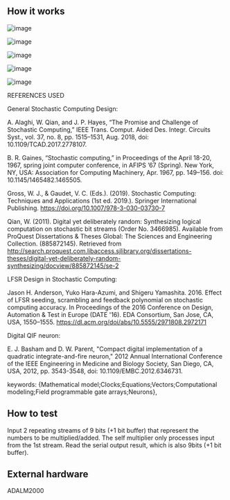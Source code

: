 <!---

This file is used to generate your project datasheet. Please fill in the information below and delete any unused
sections.

You can also include images in this folder and reference them in the markdown. Each image must be less than
512 kb in size, and the combined size of all images must be less than 1 MB.
-->

## How it works
![image](https://github.com/user-attachments/assets/571bae1e-6f5d-4b4e-9777-e8c605c9ca7c)

![image](https://github.com/user-attachments/assets/6e3752d7-a5d7-4eb7-84ed-525289fe7e87)

![image](https://github.com/user-attachments/assets/fcab6fb1-10ba-4726-8425-0483b531dcbb)

![image](https://github.com/user-attachments/assets/efc9ba6b-c90a-40f7-8d51-2793fe7630d8)

![image](https://github.com/user-attachments/assets/44a38e96-9751-43b5-a7a7-c04c945208de)

REFERENCES USED
​

General Stochastic Computing Design:​

A. Alaghi, W. Qian, and J. P. Hayes, “The Promise and Challenge of Stochastic Computing,” IEEE Trans. Comput. Aided Des. Integr. Circuits Syst., vol. 37, no. 8, pp. 1515–1531, Aug. 2018, doi: 10.1109/TCAD.2017.2778107.​

B. R. Gaines, “Stochastic computing,” in Proceedings of the April 18-20, 1967, spring joint computer conference, in AFIPS ’67 (Spring). New York, NY, USA: Association for Computing Machinery, Apr. 1967, pp. 149–156. doi: 10.1145/1465482.1465505.​

Gross, W. J., & Gaudet, V. C. (Eds.). (2019). Stochastic Computing: Techniques and Applications (1st ed. 2019.). Springer International Publishing. https://doi.org/10.1007/978-3-030-03730-7​

Qian, W. (2011). Digital yet deliberately random: Synthesizing logical computation on stochastic bit streams (Order No. 3466985). Available from ProQuest Dissertations & Theses Global: The Sciences and Engineering Collection. (885872145). Retrieved from http://search.proquest.com.libaccess.sjlibrary.org/dissertations-theses/digital-yet-deliberately-random-synthesizing/docview/885872145/se-2​

LFSR Design in Stochastic Computing:​

Jason H. Anderson, Yuko Hara-Azumi, and Shigeru Yamashita. 2016. Effect of LFSR seeding, scrambling and feedback polynomial on stochastic computing accuracy. In Proceedings of the 2016 Conference on Design, Automation & Test in Europe (DATE '16). EDA Consortium, San Jose, CA, USA, 1550–1555. https://dl.acm.org/doi/abs/10.5555/2971808.2972171​

Digital QIF neuron:​

E. J. Basham and D. W. Parent, "Compact digital implementation of a quadratic integrate-and-fire neuron," 2012 Annual International Conference of the IEEE Engineering in Medicine and Biology Society, San Diego, CA, USA, 2012, pp. 3543-3548, doi: 10.1109/EMBC.2012.6346731.​

 keywords: {Mathematical model;Clocks;Equations;Vectors;Computational modeling;Field programmable gate arrays;Neurons}, ​



## How to test
Input 2 repeating streams of 9 bits (+1 bit buffer) that represent the numbers to be multiplied/added.
The self multiplier only processes input from the 1st stream.
Read the serial output result, which is also 9bits (+1 bit buffer).

## External hardware
ADALM2000
